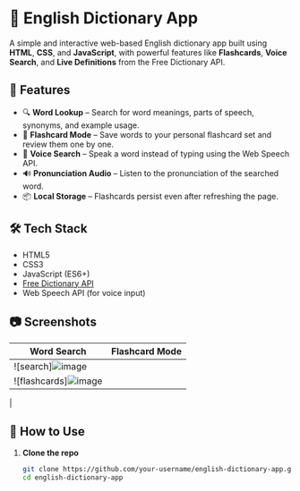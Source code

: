 # 📘 English Dictionary App

A simple and interactive web-based English dictionary app built using **HTML**, **CSS**, and **JavaScript**, with powerful features like **Flashcards**, **Voice Search**, and **Live Definitions** from the Free Dictionary API.

## 🚀 Features

- 🔍 **Word Lookup** – Search for word meanings, parts of speech, synonyms, and example usage.
- 🧠 **Flashcard Mode** – Save words to your personal flashcard set and review them one by one.
- 🎤 **Voice Search** – Speak a word instead of typing using the Web Speech API.
- 🔊 **Pronunciation Audio** – Listen to the pronunciation of the searched word.
- 📦 **Local Storage** – Flashcards persist even after refreshing the page.

## 🛠️ Tech Stack

- HTML5
- CSS3
- JavaScript (ES6+)
- [Free Dictionary API](https://dictionaryapi.dev/)
- Web Speech API (for voice input)

## 📷 Screenshots

| Word Search | Flashcard Mode |
|-------------|----------------|
| ![search]![image](https://github.com/user-attachments/assets/2a18c26c-69d8-47d1-8c68-e719a638d568)
 | ![flashcards]![image](https://github.com/user-attachments/assets/1fe885ca-cb64-47ae-bb28-2bbe70e5aa06)
 |

## 📁 How to Use

1. **Clone the repo**
   ```bash
   git clone https://github.com/your-username/english-dictionary-app.git
   cd english-dictionary-app
